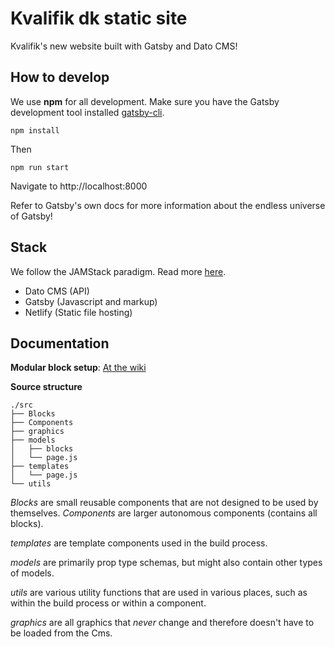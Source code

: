 # Kvalifik dk static site

Kvalifik's new website built with Gatsby and Dato CMS!

## How to develop

We use **npm** for all development. Make sure you have the Gatsby development tool installed [gatsby-cli](https://www.npmjs.com/package/gatsby-cli).

`npm install`

Then

`npm run start`

Navigate to http://localhost:8000

Refer to Gatsby's own docs for more information about the endless universe of Gatsby!

## Stack

We follow the JAMStack paradigm. Read more [here](https://jamstack.org/).

* Dato CMS (API)
* Gatsby (Javascript and markup)
* Netlify (Static file hosting)

## Documentation

**Modular block setup**: [At the wiki](https://github.com/Kvalifik/kvalifikdk-static/wiki/Modular-setup)

**Source structure**

```
./src
├── Blocks
├── Components
├── graphics
├── models
│   ├── blocks
│   └── page.js
├── templates
│   └── page.js
└── utils
```

*Blocks* are small reusable components that are not designed to be used by themselves. *Components* are larger autonomous components (contains all blocks).

*templates* are template components used in the build process.

*models* are primarily prop type schemas, but might also contain other types of models.

*utils* are various utility functions that are used in various places, such as within the build process or within a component.

*graphics* are all graphics that *never* change and therefore doesn't have to be loaded from the Cms.
